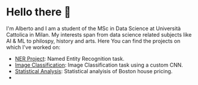 # Hello there 🫡
I'm Alberto and I am a student of the MSc in Data Science at Università Cattolica in Milan. 
My interests span from data science related subjects like AI & ML to philospy, history and arts.
Here You can find the projects on which I've worked on:
  - [NER Project](https://github.com/MicheleGiambelli/PlotTwisters-Project): Named Entity Recognition task.
  - [Image Classification](https://github.com/RecurSieve/Image-Classification/tree/main): Image Classification task using a custom CNN.
  - [Statistical Analysis](https://github.com/RecurSieve/Statistical-analysis-of-Boston-house-pricing): Statistical analyisis of Boston house pricing.
  - 
